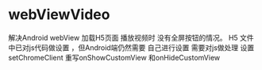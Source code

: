 # webViewVideo
解决Android webView 加载H5页面 播放视频时  没有全屏按钮的情况。 
H5 文件中已对js代码做设置 ，但Android端仍然需要 自己进行设置 需要对js做处理 
设置  setChromeClient  重写onShowCustomView 和onHideCustomView
